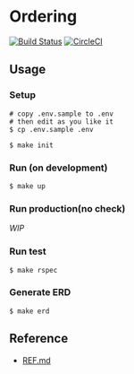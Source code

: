 # Ordering

[![Build Status](https://travis-ci.com/arsley/Ordering-system.svg?branch=master)](https://travis-ci.com/arsley/Ordering-system)
[![CircleCI](https://circleci.com/gh/arsley/capistrano-deploy-test.svg?style=svg)](https://circleci.com/gh/arsley/capistrano-deploy-test)

## Usage

### Setup

```shell
# copy .env.sample to .env
# then edit as you like it
$ cp .env.sample .env

$ make init
```

### Run (on development)

```shell
$ make up
```

### Run production(no check)

_WIP_

### Run test

```shell
$ make rspec
```

### Generate ERD

```shell
$ make erd
```

## Reference

- [REF.md](REF.md)
